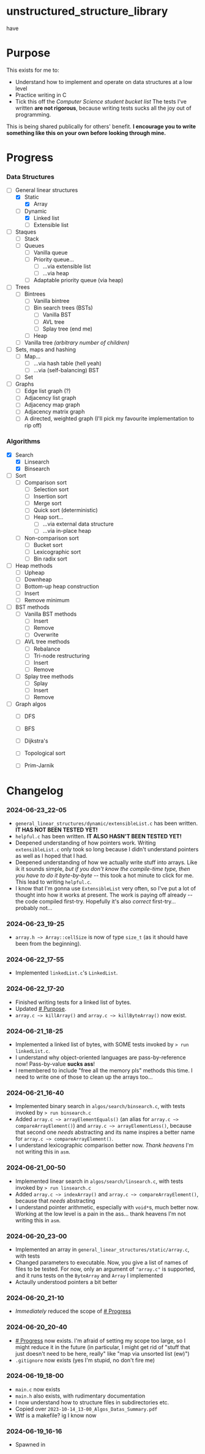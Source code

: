# unstructured_structure_library
have



# Purpose
This exists for me to:
- Understand how to implement and operate on data structures at a low level
- Practice writing in C
- Tick this off the *Computer Science student bucket list*
The tests I've written **are not rigorous**, because writing tests sucks all the joy out of programming.

This is being shared publically for others' benefit. **I encourage you to write something like this on your own before looking through mine.**



# Progress

### Data Structures

- [ ] General linear structures
    - [x] Static
        - [x] Array
    - [ ] Dynamic
        - [x] Linked list
        - [ ] Extensible list
- [ ] Staques
    - [ ] Stack
    - [ ] Queues
        - [ ] Vanilla queue
        - [ ] Priority queue...
            - [ ] ...via extensible list
            - [ ] ...via heap
        - [ ] Adaptable priority queue (via heap)
- [ ] Trees
    - [ ] Bintrees
        - [ ] Vanilla bintree
        - [ ] Bin search trees (BSTs)
            - [ ] Vanilla BST
            - [ ] AVL tree
            - [ ] Splay tree (end me)
        - [ ] Heap
    - [ ] Vanilla tree *(arbitrary number of children)*
- [ ] Sets, maps and hashing
    - [ ] Map...
        - [ ] ...via hash table (hell yeah)
        - [ ] ...via (self-balancing) BST
    - [ ] Set
- [ ] Graphs
    - [ ] Edge list graph (?)
    - [ ] Adjacency list graph
    - [ ] Adjacency map graph
    - [ ] Adjacency matrix graph
    - [ ] A directed, weighted graph (I'll pick my favourite implementation to rip off)

### Algorithms

- [x] Search
    - [x] Linsearch
    - [x] Binsearch
- [ ] Sort
    - [ ] Comparison sort
        - [ ] Selection sort
        - [ ] Insertion sort
        - [ ] Merge sort
        - [ ] Quick sort (deterministic)
        - [ ] Heap sort...
            - [ ] ...via external data structure
            - [ ] ...via in-place heap
    - [ ] Non-comparison sort
        - [ ] Bucket sort
        - [ ] Lexicographic sort
        - [ ] Bin radix sort
- [ ] Heap methods
    - [ ] Upheap
    - [ ] Downheap
    - [ ] Bottom-up heap construction
    - [ ] Insert
    - [ ] Remove minimum
- [ ] BST methods
    - [ ] Vanilla BST methods
        - [ ] Insert
        - [ ] Remove
        - [ ] Overwrite
    - [ ] AVL tree methods
        - [ ] Rebalance
        - [ ] Tri-node restructuring
        - [ ] Insert
        - [ ] Remove
    - [ ] Splay tree methods
        - [ ] Splay
        - [ ] Insert
        - [ ] Remove
- [ ] Graph algos
    - [ ] DFS
    - [ ] BFS
    - [ ] Dijkstra's
    - [ ] Topological sort
    - [ ] Prim-Jarnik



# Changelog

### 2024-06-23_22-05
- `general_linear_structures/dynamic/extensibleList.c` has been written. **IT HAS NOT BEEN TESTED YET!**
- `helpful.c` has been written. **IT ALSO HASN'T BEEN TESTED YET!**
- Deepened understanding of how pointers work. Writing `extensibleList.c` only took so long because I didn't understand pointers as well as I hoped that I had.
- Deepened understanding of how we actually write stuff into arrays. Like ik it sounds simple, *but if you don't know the compile-time type, then you have to do it byte-by-byte* -- this took a hot minute to click for me. This lead to writing `helpful.c`.
- I know that I'm gonna use `ExtensibleList` very often, so I've put a lot of thought into how it works at present. The work is paying off already -- the code compiled first-try. Hopefully it's also *correct* first-try... probably not...

### 2024-06-23_19-25
- `array.h ~> Array::cellSize` is now of type `size_t` (as it should have been from the beginning).

### 2024-06-22_17-55
- Implemented `linkedList.c`'s `LinkedList`.

### 2024-06-22_17-20
- Finished writing tests for a linked list of bytes.
- Updated [# Purpose](#purpose).
- `array.c ~> killArray()` and `array.c ~> killByteArray()` now exist.

### 2024-06-21_18-25
- Implemented a linked list of bytes, with SOME tests invoked by `> run linkedList.c`.
- I understand why object-oriented languages are pass-by-reference now! Pass-by-value **sucks ass**!
- I remembered to include "free all the memory pls" methods this time. I need to write one of those to clean up the arrays too...

### 2024-06-21_16-40
- Implemented binary search in `algos/search/binsearch.c`, with tests invoked by `> run binsearch.c`
- Added `array.c ~> arrayElementEquals()` (an alias for `array.c ~> compareArrayElement()`) and `array.c ~> arrayElementLess()`, because that second one *needs* abstracting and its name inspires a better name for `array.c ~> compareArrayElement()`.
- I understand lexicographic comparison better now. *Thank heavens* I'm not writing this in `asm`.

### 2024-06-21_00-50
- Implemented linear search in `algos/search/linsearch.c`, with tests invoked by `> run linsearch.c`
- Added `array.c ~> indexArray()` and `array.c ~> compareArrayElement()`, because that *needs* abstracting
- I understand pointer arithmetic, especially with `void*`s, much better now. Working at the low level is a pain in the ass... thank heavens I'm not writing this in `asm`.

### 2024-06-20_23-00
- Implemented an array in `general_linear_structures/static/array.c`, with tests
- Changed parameters to executable. Now, you give a list of names of files to be tested. For now, only an argument of `"array.c"` is supported, and it runs tests on the `ByteArray` and `Array` I implemented
- Actaully understood pointers a bit better

### 2024-06-20_21-10
- *Immediately* reduced the scope of [# Progress](#progress)

### 2024-06-20_20-40
- [# Progress](#progress) now exists. I'm afraid of setting my scope too large, so I might reduce it in the future (in particular, I might get rid of "stuff that just doesn't need to be here, really" like "map via unsorted list (ew)")
- `.gitignore` now exists (yes I'm stupid, no don't fire me)

### 2024-06-19_18-00
- `main.c` now exists
- `main.h` also exists, with rudimentary documentation
- I now understand how to structure files in subdirectories etc.
- Copied over `2023-10-14_13-00_Algos_Datas_Summary.pdf`
- Wtf is a makefile? ig I know now

### 2024-06-19_16-16
- Spawned in

